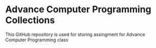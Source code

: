 # Advance Computer Programming Collections

This GitHub repository is used for storing assingment for Advance Computer Programming class
